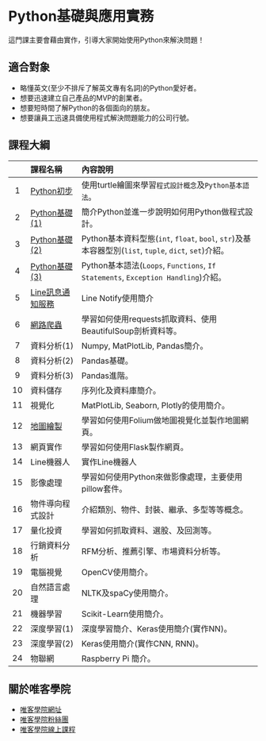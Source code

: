 # Python基礎與應用實務

這門課主要會藉由實作，引導大家開始使用Python來解決問題！

## 適合對象

* 略懂英文(至少不排斥了解英文專有名詞)的Python愛好者。
* 想要迅速建立自己產品的MVP的創業者。
* 想要短時間了解Python的各個面向的朋友。
* 想要讓員工迅速具備使用程式解決問題能力的公司行號。

## 課程大綱

||課程名稱|內容說明|
|:-:|:--|:--|
|1|[Python初步](https://github.com/victorgau/khpy_python_beginners)|使用turtle繪圖來學習`程式設計概念`及`Python基本語法`。|
|2|[Python基礎(1)](https://github.com/victorgau/khpy_python_basics)|簡介Python並進一步說明如何用Python做程式設計。|
|3|[Python基礎(2)](https://github.com/victorgau/khpy_python_basics)|Python基本資料型態(`int`, `float`, `bool`, `str`)及基本容器型別(`list`, `tuple`, `dict`, `set`)介紹。|
|4|[Python基礎(3)](https://github.com/victorgau/khpy_python_basics)|Python基本語法(`Loops`, `Functions`, `If Statements`, `Exception Handling`)介紹。|
|5|[Line訊息通知服務](https://github.com/victorgau/khpy_linenotify_intro)|Line Notify使用簡介|
|6|[網路爬蟲](https://github.com/victorgau/khpy_web_crawler_intro)|學習如何使用requests抓取資料、使用BeautifulSoup剖析資料等。|
|7|資料分析(1)|Numpy, MatPlotLib, Pandas簡介。|
|8|資料分析(2)|Pandas基礎。|
|9|資料分析(3)|Pandas進階。|
|10|資料儲存|序列化及資料庫簡介。|
|11|視覺化|MatPlotLib, Seaborn, Plotly的使用簡介。|
|12|[地圖繪製](https://github.com/victorgau/khpy_folium_intro)|學習如何使用Folium做地圖視覺化並製作地圖網頁。|
|13|網頁實作|學習如何使用Flask製作網頁。|
|14|Line機器人|實作Line機器人|
|15|影像處理|學習如何使用Python來做影像處理，主要使用pillow套件。|
|16|物件導向程式設計|介紹類別、物件、封裝、繼承、多型等等概念。|
|17|量化投資|學習如何抓取資料、選股、及回測等。|
|18|行銷資料分析|RFM分析、推薦引擎、市場資料分析等。|
|19|電腦視覺|OpenCV使用簡介。|
|20|自然語言處理|NLTK及spaCy使用簡介。|
|21|機器學習|Scikit-Learn使用簡介。|
|22|深度學習(1)|深度學習簡介、Keras使用簡介(實作NN)。|
|23|深度學習(2)|Keras使用簡介(實作CNN, RNN)。|
|24|物聯網|Raspberry Pi 簡介。|

## 關於唯客學院

* [唯客學院網址](http://www.vcdemy.com)
* [唯客學院粉絲團](https://www.facebook.com/KHPYAcademy/)
* [唯客學院線上課程](https://khpy.teachable.com)
